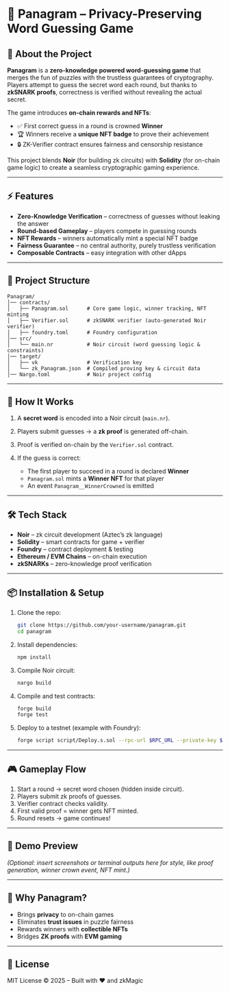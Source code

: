 # 🧩 Panagram – Privacy-Preserving Word Guessing Game

## 🎯 About the Project

**Panagram** is a **zero-knowledge powered word-guessing game** that merges the fun of puzzles with the trustless guarantees of cryptography.
Players attempt to guess the secret word each round, but thanks to **zkSNARK proofs**, correctness is verified without revealing the actual secret.

The game introduces **on-chain rewards and NFTs**:

* ✅ First correct guess in a round is crowned **Winner**
* 🏆 Winners receive a **unique NFT badge** to prove their achievement
* 🔒 ZK-Verifier contract ensures fairness and censorship resistance

This project blends **Noir** (for building zk circuits) with **Solidity** (for on-chain game logic) to create a seamless cryptographic gaming experience.

---

## ⚡ Features

* **Zero-Knowledge Verification** – correctness of guesses without leaking the answer
* **Round-based Gameplay** – players compete in guessing rounds
* **NFT Rewards** – winners automatically mint a special NFT badge
* **Fairness Guarantee** – no central authority, purely trustless verification
* **Composable Contracts** – easy integration with other dApps

---

## 📂 Project Structure

```
Panagram/
│── contracts/
│   ├── Panagram.sol      # Core game logic, winner tracking, NFT minting
│   ├── Verifier.sol      # zkSNARK verifier (auto-generated Noir verifier)
│   ├── foundry.toml      # Foundry configuration
│── src/
│   └── main.nr           # Noir circuit (word guessing logic & constraints)
│── target/
│   ├── vk                # Verification key
│   └── zk_Panagram.json  # Compiled proving key & circuit data
│── Nargo.toml            # Noir project config
```

---

## 🚀 How It Works

1. A **secret word** is encoded into a Noir circuit (`main.nr`).
2. Players submit guesses → a **zk proof** is generated off-chain.
3. Proof is verified on-chain by the `Verifier.sol` contract.
4. If the guess is correct:

   * The first player to succeed in a round is declared **Winner**
   * `Panagram.sol` mints a **Winner NFT** for that player
   * An event `Panagram__WinnerCrowned` is emitted

---

## 🛠 Tech Stack

* **Noir** – zk circuit development (Aztec’s zk language)
* **Solidity** – smart contracts for game + verifier
* **Foundry** – contract deployment & testing
* **Ethereum / EVM Chains** – on-chain execution
* **zkSNARKs** – zero-knowledge proof verification

---

## 📦 Installation & Setup

1. Clone the repo:

   ```bash
   git clone https://github.com/your-username/panagram.git
   cd panagram
   ```

2. Install dependencies:

   ```bash
   npm install
   ```

3. Compile Noir circuit:

   ```bash
   nargo build
   ```

4. Compile and test contracts:

   ```bash
   forge build
   forge test
   ```

5. Deploy to a testnet (example with Foundry):

   ```bash
   forge script script/Deploy.s.sol --rpc-url $RPC_URL --private-key $PRIVATE_KEY --broadcast
   ```

---

## 🎮 Gameplay Flow

1. Start a round → secret word chosen (hidden inside circuit).
2. Players submit zk proofs of guesses.
3. Verifier contract checks validity.
4. First valid proof = winner gets NFT minted.
5. Round resets → game continues!

---

## 📸 Demo Preview

*(Optional: insert screenshots or terminal outputs here for style, like proof generation, winner crown event, NFT mint.)*

---

## 🌟 Why Panagram?

* Brings **privacy** to on-chain games
* Eliminates **trust issues** in puzzle fairness
* Rewards winners with **collectible NFTs**
* Bridges **ZK proofs** with **EVM gaming**

---

## 📜 License

MIT License © 2025 – Built with ❤️ and zkMagic

